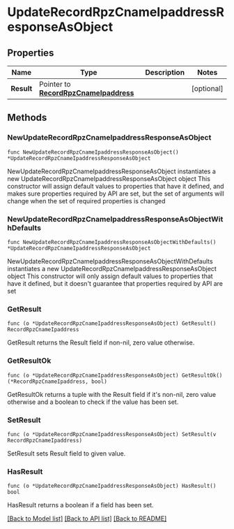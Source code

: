 # UpdateRecordRpzCnameIpaddressResponseAsObject

## Properties

Name | Type | Description | Notes
------------ | ------------- | ------------- | -------------
**Result** | Pointer to [**RecordRpzCnameIpaddress**](RecordRpzCnameIpaddress.md) |  | [optional] 

## Methods

### NewUpdateRecordRpzCnameIpaddressResponseAsObject

`func NewUpdateRecordRpzCnameIpaddressResponseAsObject() *UpdateRecordRpzCnameIpaddressResponseAsObject`

NewUpdateRecordRpzCnameIpaddressResponseAsObject instantiates a new UpdateRecordRpzCnameIpaddressResponseAsObject object
This constructor will assign default values to properties that have it defined,
and makes sure properties required by API are set, but the set of arguments
will change when the set of required properties is changed

### NewUpdateRecordRpzCnameIpaddressResponseAsObjectWithDefaults

`func NewUpdateRecordRpzCnameIpaddressResponseAsObjectWithDefaults() *UpdateRecordRpzCnameIpaddressResponseAsObject`

NewUpdateRecordRpzCnameIpaddressResponseAsObjectWithDefaults instantiates a new UpdateRecordRpzCnameIpaddressResponseAsObject object
This constructor will only assign default values to properties that have it defined,
but it doesn't guarantee that properties required by API are set

### GetResult

`func (o *UpdateRecordRpzCnameIpaddressResponseAsObject) GetResult() RecordRpzCnameIpaddress`

GetResult returns the Result field if non-nil, zero value otherwise.

### GetResultOk

`func (o *UpdateRecordRpzCnameIpaddressResponseAsObject) GetResultOk() (*RecordRpzCnameIpaddress, bool)`

GetResultOk returns a tuple with the Result field if it's non-nil, zero value otherwise
and a boolean to check if the value has been set.

### SetResult

`func (o *UpdateRecordRpzCnameIpaddressResponseAsObject) SetResult(v RecordRpzCnameIpaddress)`

SetResult sets Result field to given value.

### HasResult

`func (o *UpdateRecordRpzCnameIpaddressResponseAsObject) HasResult() bool`

HasResult returns a boolean if a field has been set.


[[Back to Model list]](../README.md#documentation-for-models) [[Back to API list]](../README.md#documentation-for-api-endpoints) [[Back to README]](../README.md)


